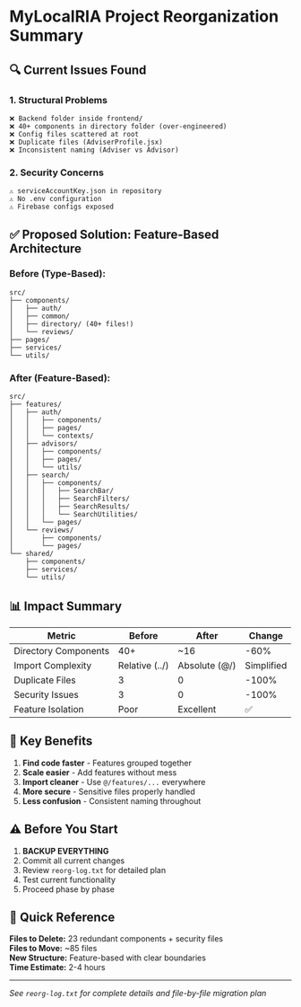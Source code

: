 # MyLocalRIA Project Reorganization Summary

## 🔍 Current Issues Found

### 1. **Structural Problems**
```
❌ Backend folder inside frontend/
❌ 40+ components in directory folder (over-engineered)
❌ Config files scattered at root
❌ Duplicate files (AdviserProfile.jsx)
❌ Inconsistent naming (Adviser vs Advisor)
```

### 2. **Security Concerns**
```
⚠️ serviceAccountKey.json in repository
⚠️ No .env configuration
⚠️ Firebase configs exposed
```

## ✅ Proposed Solution: Feature-Based Architecture

### Before (Type-Based):
```
src/
├── components/
│   ├── auth/
│   ├── common/
│   ├── directory/ (40+ files!)
│   └── reviews/
├── pages/
├── services/
└── utils/
```

### After (Feature-Based):
```
src/
├── features/
│   ├── auth/
│   │   ├── components/
│   │   ├── pages/
│   │   └── contexts/
│   ├── advisors/
│   │   ├── components/
│   │   ├── pages/
│   │   └── utils/
│   ├── search/
│   │   ├── components/
│   │   │   ├── SearchBar/
│   │   │   ├── SearchFilters/
│   │   │   ├── SearchResults/
│   │   │   └── SearchUtilities/
│   │   └── pages/
│   └── reviews/
│       ├── components/
│       └── pages/
└── shared/
    ├── components/
    ├── services/
    └── utils/
```

## 📊 Impact Summary

| Metric | Before | After | Change |
|--------|--------|-------|--------|
| Directory Components | 40+ | ~16 | -60% |
| Import Complexity | Relative (../) | Absolute (@/) | Simplified |
| Duplicate Files | 3 | 0 | -100% |
| Security Issues | 3 | 0 | -100% |
| Feature Isolation | Poor | Excellent | ✅ |

## 🚀 Key Benefits

1. **Find code faster** - Features grouped together
2. **Scale easier** - Add features without mess
3. **Import cleaner** - Use `@/features/...` everywhere
4. **More secure** - Sensitive files properly handled
5. **Less confusion** - Consistent naming throughout

## ⚠️ Before You Start

1. **BACKUP EVERYTHING**
2. Commit all current changes
3. Review `reorg-log.txt` for detailed plan
4. Test current functionality
5. Proceed phase by phase

## 📝 Quick Reference

**Files to Delete:** 23 redundant components + security files  
**Files to Move:** ~85 files  
**New Structure:** Feature-based with clear boundaries  
**Time Estimate:** 2-4 hours  

---

*See `reorg-log.txt` for complete details and file-by-file migration plan*